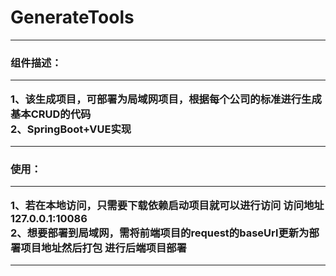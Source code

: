 # GenerateTools
<hr>
<h3>组件描述：
 <hr>
 <p> 1、该生成项目，可部署为局域网项目，根据每个公司的标准进行生成基本CRUD的代码<br>
  2、SpringBoot+VUE实现
  <hr>
<h3>使用：
 <hr>
 <p> 1、若在本地访问，只需要下载依赖启动项目就可以进行访问 访问地址 127.0.0.1:10086<br>
  2、想要部署到局域网，需将前端项目的request的baseUrl更新为部署项目地址然后打包 进行后端项目部署
<hr>
